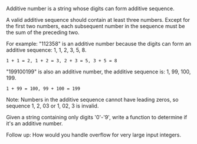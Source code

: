 Additive number is a string whose digits can form additive sequence.

A valid additive sequence should contain at least three numbers. Except for the first two numbers, each subsequent number in the sequence must be the sum of the preceding two.

For example:
"112358" is an additive number because the digits can form an additive sequence: 1, 1, 2, 3, 5, 8.
```
1 + 1 = 2, 1 + 2 = 3, 2 + 3 = 5, 3 + 5 = 8
```
"199100199" is also an additive number, the additive sequence is: 1, 99, 100, 199.
```
1 + 99 = 100, 99 + 100 = 199
```
Note: Numbers in the additive sequence cannot have leading zeros, so sequence 1, 2, 03 or 1, 02, 3 is invalid.

Given a string containing only digits '0'-'9', write a function to determine if it's an additive number.

Follow up:
How would you handle overflow for very large input integers.

